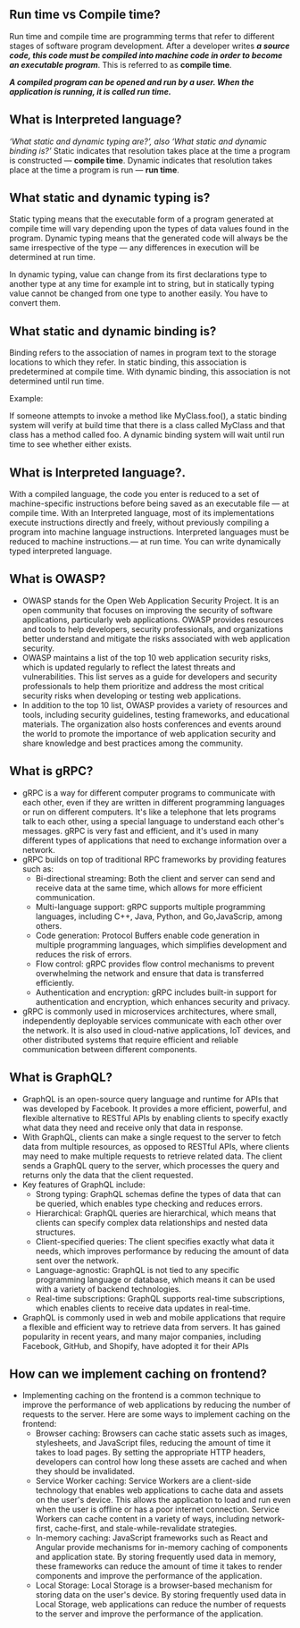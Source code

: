 ## Run time vs Compile time?

Run time and compile time are programming terms that refer to different stages of software program development. After a developer writes ***a source code, this code must be compiled into machine code in order to become an executable program***. This is referred to as **compile time**.

***A compiled program can be opened and run by a user. When the application is running, it is called run time.***



## What is Interpreted language?

*‘What static and dynamic typing are?’, also ‘What static and dynamic binding is?’*
Static indicates that resolution takes place at the time a program is constructed — **compile time**. Dynamic indicates that resolution takes place at the time a program is run — **run time**.



## What static and dynamic typing is?

Static typing means that the executable form of a program generated at compile time will vary depending upon the types of data values found in the program. Dynamic typing means that the generated code will always be the same irrespective of the type — any differences in execution will be determined at run time.

In dynamic typing, value can change from its first declarations type to another type at any time for example int to string, but in statically typing value cannot be changed from one type to another easily. You have to convert them.


## What static and dynamic binding is?

Binding refers to the association of names in program text to the storage locations to which they refer. In static binding, this association is predetermined at compile time. With dynamic binding, this association is not determined until run time.

Example:

If someone attempts to invoke a method like MyClass.foo(), a static binding system will verify at build time that there is a class called MyClass and that class has a method called foo. A dynamic binding system will wait until run time to see whether either exists.



## What is Interpreted language?. 

With a compiled language, the code you enter is reduced to a set of machine-specific instructions before being saved as an executable file — at compile time. With an Interpreted language, most of its implementations execute instructions directly and freely, without previously compiling a program into machine language instructions. Interpreted languages must be reduced to machine instructions.— at run time. You can write dynamically typed interpreted language. 




## What is OWASP?
- OWASP stands for the Open Web Application Security Project. It is an open community that focuses on improving the security of software applications, particularly web applications. OWASP provides resources and tools to help developers, security professionals, and organizations better understand and mitigate the risks associated with web application security.
- OWASP maintains a list of the top 10 web application security risks, which is updated regularly to reflect the latest threats and vulnerabilities. This list serves as a guide for developers and security professionals to help them prioritize and address the most critical security risks when developing or testing web applications.
- In addition to the top 10 list, OWASP provides a variety of resources and tools, including security guidelines, testing frameworks, and educational materials. The organization also hosts conferences and events around the world to promote the importance of web application security and share knowledge and best practices among the community.



## What is gRPC?

- gRPC is a way for different computer programs to communicate with each other, even if they are written in different programming languages or run on different computers. It's like a telephone that lets programs talk to each other, using a special language to understand each other's messages. gRPC is very fast and efficient, and it's used in many different types of applications that need to exchange information over a network.
- gRPC builds on top of traditional RPC frameworks by providing features such as:
    - Bi-directional streaming: Both the client and server can send and receive data at the same time, which allows for more efficient communication.
    - Multi-language support: gRPC supports multiple programming languages, including C++, Java, Python, and Go,JavaScrip, among others.
    - Code generation: Protocol Buffers enable code generation in multiple programming languages, which simplifies development and reduces the risk of errors.
    - Flow control: gRPC provides flow control mechanisms to prevent overwhelming the network and ensure that data is transferred efficiently.
    - Authentication and encryption: gRPC includes built-in support for authentication and encryption, which enhances security and privacy.
- gRPC is commonly used in microservices architectures, where small, independently deployable services communicate with each other over the network. It is also used in cloud-native applications, IoT devices, and other distributed systems that require efficient and reliable communication between different components.



## What is GraphQL?
- GraphQL is an open-source query language and runtime for APIs that was developed by Facebook. It provides a more efficient, powerful, and flexible alternative to RESTful APIs by enabling clients to specify exactly what data they need and receive only that data in response.
- With GraphQL, clients can make a single request to the server to fetch data from multiple resources, as opposed to RESTful APIs, where clients may need to make multiple requests to retrieve related data. The client sends a GraphQL query to the server, which processes the query and returns only the data that the client requested.
- Key features of GraphQL include:
    - Strong typing: GraphQL schemas define the types of data that can be queried, which enables type checking and reduces errors.
    - Hierarchical: GraphQL queries are hierarchical, which means that clients can specify complex data relationships and nested data structures.
    - Client-specified queries: The client specifies exactly what data it needs, which improves performance by reducing the amount of data sent over the network.
    - Language-agnostic: GraphQL is not tied to any specific programming language or database, which means it can be used with a variety of backend technologies.
    - Real-time subscriptions: GraphQL supports real-time subscriptions, which enables clients to receive data updates in real-time.
- GraphQL is commonly used in web and mobile applications that require a flexible and efficient way to retrieve data from servers. It has gained popularity in recent years, and many major companies, including Facebook, GitHub, and Shopify, have adopted it for their APIs





## How can we implement caching on frontend?
- Implementing caching on the frontend is a common technique to improve the performance of web applications by reducing the number of requests to the server. Here are some ways to implement caching on the frontend:
    - Browser caching: Browsers can cache static assets such as images, stylesheets, and JavaScript files, reducing the amount of time it takes to load pages. By setting the appropriate HTTP headers, developers can control how long these assets are cached and when they should be invalidated.
    - Service Worker caching: Service Workers are a client-side technology that enables web applications to cache data and assets on the user's device. This allows the application to load and run even when the user is offline or has a poor internet connection. Service Workers can cache content in a variety of ways, including network-first, cache-first, and stale-while-revalidate strategies.
    - In-memory caching: JavaScript frameworks such as React and Angular provide mechanisms for in-memory caching of components and application state. By storing frequently used data in memory, these frameworks can reduce the amount of time it takes to render components and improve the performance of the application.
    - Local Storage: Local Storage is a browser-based mechanism for storing data on the user's device. By storing frequently used data in Local Storage, web applications can reduce the number of requests to the server and improve the performance of the application.